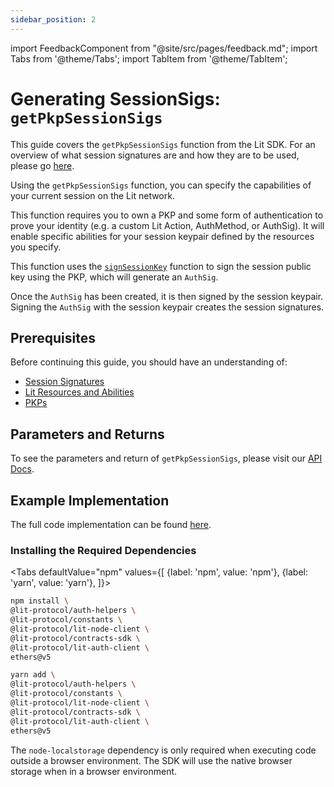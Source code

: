 ```yaml
---
sidebar_position: 2
---
```


import FeedbackComponent from "@site/src/pages/feedback.md";
import Tabs from '@theme/Tabs';
import TabItem from '@theme/TabItem';

# Generating SessionSigs: `getPkpSessionSigs`

This guide covers the `getPkpSessionSigs` function from the Lit SDK. For an overview of what session signatures are and how they are to be used, please go [here](./intro).

Using the `getPkpSessionSigs` function, you can specify the capabilities of your current session on the Lit network. 

This function requires you to own a PKP and some form of authentication to prove your identity (e.g. a custom Lit Action, AuthMethod, or AuthSig). It will enable specific abilities for your session keypair defined by the resources you specify.

This function uses the [`signSessionKey`](https://v6-api-doc-lit-js-sdk.vercel.app/classes/lit_node_client_src.LitNodeClientNodeJs.html#signSessionKey) function to sign the session public key using the PKP, which will generate an `AuthSig`.

Once the `AuthSig` has been created, it is then signed by the session keypair. Signing the `AuthSig` with the session keypair creates the session signatures.

## Prerequisites

Before continuing this guide, you should have an understanding of:
- [Session Signatures](./intro)
- [Lit Resources and Abilities](./resources-and-abilities.md)
- [PKPs](../../wallets/minting)

## Parameters and Returns

To see the parameters and return of `getPkpSessionSigs`, please visit our [API Docs](https://v6-api-doc-lit-js-sdk.vercel.app/classes/lit_node_client_src.LitNodeClientNodeJs.html#getPkpSessionSigs).

## Example Implementation

The full code implementation can be found [here](https://github.com/LIT-Protocol/developer-guides-code/tree/master/session-signatures/getPkpSessionSigs). 

### Installing the Required Dependencies
<Tabs
defaultValue="npm"
values={[
{label: 'npm', value: 'npm'},
{label: 'yarn', value: 'yarn'},
]}>
<TabItem value="npm">

```bash
npm install \
@lit-protocol/auth-helpers \
@lit-protocol/constants \
@lit-protocol/lit-node-client \
@lit-protocol/contracts-sdk \
@lit-protocol/lit-auth-client \
ethers@v5
```

</TabItem>

<TabItem value="yarn">

```bash
yarn add \
@lit-protocol/auth-helpers \
@lit-protocol/constants \
@lit-protocol/lit-node-client \
@lit-protocol/contracts-sdk \
@lit-protocol/lit-auth-client \
ethers@v5
```

</TabItem>
</Tabs>

The `node-localstorage` dependency is only required when executing code outside a browser environment. The SDK will use the native browser storage when in a browser environment.
